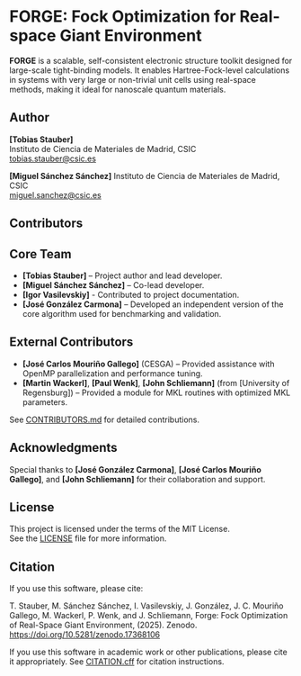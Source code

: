 # FORGE: Fock Optimization for Real-space Giant Environment

**FORGE** is a scalable, self-consistent electronic structure toolkit designed for large-scale tight-binding models. It enables Hartree-Fock-level calculations in systems with very large or non-trivial unit cells using real-space methods, making it ideal for nanoscale quantum materials.

## Author

**[Tobias Stauber]**  
Instituto de Ciencia de Materiales de Madrid, CSIC  
tobias.stauber@csic.es

**[Miguel Sánchez Sánchez]** 
Instituto de Ciencia de Materiales de Madrid, CSIC  
miguel.sanchez@csic.es


## Contributors

## Core Team
- **[Tobias Stauber]** – Project author and lead developer.
- **[Miguel Sánchez Sánchez]** – Co-lead developer.
- **[Igor Vasilevskiy]** - Contributed to project documentation.
- **[José González Carmona]** – Developed an independent version of the core algorithm used for benchmarking and validation.

## External Contributors
- **[José Carlos Mouriño Gallego]** (CESGA) – Provided assistance with OpenMP parallelization and performance tuning.
- **[Martin Wackerl]**, **[Paul Wenk]**, **[John Schliemann]** (from [University of Regensburg]) – Provided a module for MKL routines with optimized MKL parameters. 

See [CONTRIBUTORS.md](CONTRIBUTORS.md) for detailed contributions.
  
## Acknowledgments

Special thanks to **[José González Carmona]**, **[José Carlos Mouriño Gallego]**, and **[John Schliemann]** for their collaboration and support.

## License

This project is licensed under the terms of the MIT License.  
See the [LICENSE](LICENSE) file for more information.

## Citation

If you use this software, please cite:

T. Stauber, M. Sánchez Sánchez, I. Vasilevskiy, J. González, J. C. Mouriño Gallego, M. Wackerl, P. Wenk, and J. Schliemann,  Forge: Fock Optimization of Real-Space Giant Environment, (2025). 
Zenodo. https://doi.org/10.5281/zenodo.17368106

If you use this software in academic work or other publications, please cite it appropriately. See [CITATION.cff](CITATION.cff) for citation instructions.

